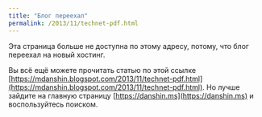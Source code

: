 ```yaml
---
title: "Блог переехал"
permalink: /2013/11/technet-pdf.html
---
```

Эта страница больше не доступна по этому адресу, потому, что блог переехал на новый хостинг.

Вы всё ещё можете прочитать статью по этой ссылке [https://mdanshin.blogspot.com/2013/11/technet-pdf.html](https://mdanshin.blogspot.com/2013/11/technet-pdf.html). Но лучше зайдите на главную страницу [https://danshin.ms](https://danshin.ms) и воспользуйтесь поиском.